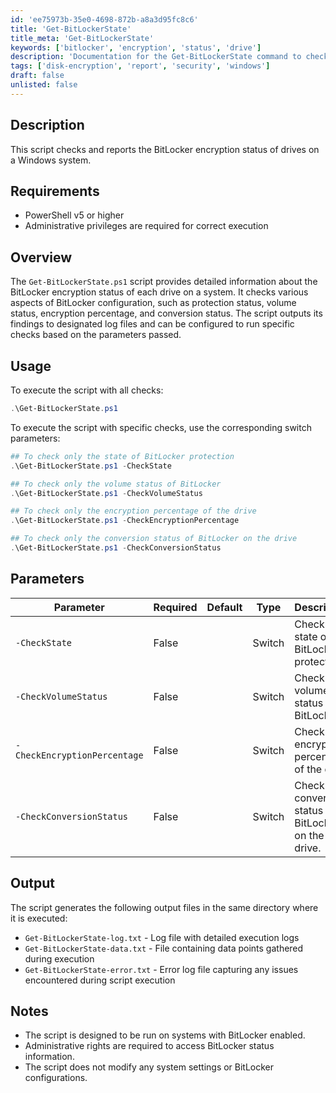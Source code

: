```yaml
---
id: 'ee75973b-35e0-4698-872b-a8a3d95fc8c6'
title: 'Get-BitLockerState'
title_meta: 'Get-BitLockerState'
keywords: ['bitlocker', 'encryption', 'status', 'drive']
description: 'Documentation for the Get-BitLockerState command to check and report the BitLocker encryption status of drives on a Windows system.'
tags: ['disk-encryption', 'report', 'security', 'windows']
draft: false
unlisted: false
---
```


## Description
This script checks and reports the BitLocker encryption status of drives on a Windows system.

## Requirements
- PowerShell v5 or higher
- Administrative privileges are required for correct execution

## Overview
The `Get-BitLockerState.ps1` script provides detailed information about the BitLocker encryption status of each drive on a system. It checks various aspects of BitLocker configuration, such as protection status, volume status, encryption percentage, and conversion status. The script outputs its findings to designated log files and can be configured to run specific checks based on the parameters passed.

## Usage
To execute the script with all checks:
```powershell
.\Get-BitLockerState.ps1
```

To execute the script with specific checks, use the corresponding switch parameters:
```powershell
## To check only the state of BitLocker protection
.\Get-BitLockerState.ps1 -CheckState

## To check only the volume status of BitLocker
.\Get-BitLockerState.ps1 -CheckVolumeStatus

## To check only the encryption percentage of the drive
.\Get-BitLockerState.ps1 -CheckEncryptionPercentage

## To check only the conversion status of BitLocker on the drive
.\Get-BitLockerState.ps1 -CheckConversionStatus
```

## Parameters
| Parameter                     | Required | Default | Type   | Description                                                   |
|-------------------------------|----------|---------|--------|---------------------------------------------------------------|
| `-CheckState`                 | False    |         | Switch | Check the state of BitLocker protection.                      |
| `-CheckVolumeStatus`          | False    |         | Switch | Check the volume status of BitLocker.                         |
| `-CheckEncryptionPercentage`   | False    |         | Switch | Check the encryption percentage of the drive.                 |
| `-CheckConversionStatus`      | False    |         | Switch | Check the conversion status of BitLocker on the drive.        |

## Output
The script generates the following output files in the same directory where it is executed:
- `Get-BitLockerState-log.txt` - Log file with detailed execution logs
- `Get-BitLockerState-data.txt` - File containing data points gathered during execution
- `Get-BitLockerState-error.txt` - Error log file capturing any issues encountered during script execution

## Notes
- The script is designed to be run on systems with BitLocker enabled.
- Administrative rights are required to access BitLocker status information.
- The script does not modify any system settings or BitLocker configurations.



